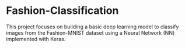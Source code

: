 # Fashion-Classification
This project focuses on building a basic deep learning model to classify images from the Fashion-MNIST dataset using a Neural Network (NN) implemented with Keras.
